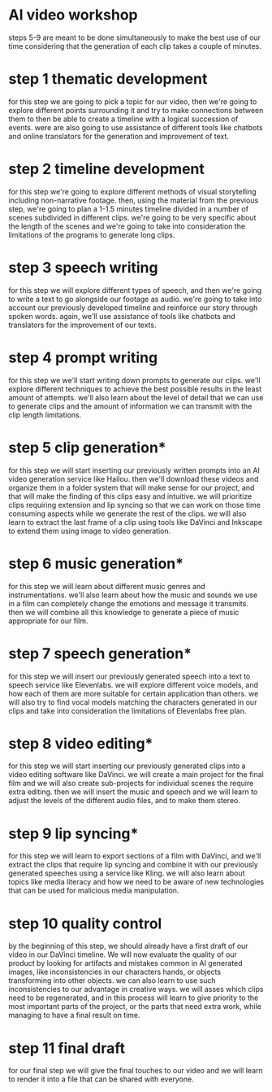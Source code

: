 # AI video workshop
steps 5-9 are meant to be done simultaneously to make the best use of our time considering that the generation of each clip takes a couple of minutes.
# step 1 thematic development
for this step we are going to pick a topic for our video, then we're going to explore different points surrounding it and try to make connections between them to then be able to create a timeline with a logical succession of events. were are also going to use assistance of different tools like chatbots and online translators for the generation and improvement of text.
# step 2 timeline development
for this step we're going to explore different methods of visual storytelling including non-narrative footage. then, using the material from the previous step, we're going to plan a 1-1.5 minutes timeline divided in a number of scenes subdivided in different clips. we're going to be very specific about the length of the scenes and we're going to take into consideration the limitations of the programs to generate long clips.
# step 3 speech writing
for this step we will explore different types of speech, and then we're going to write a text to go alongside our footage as audio. we're going to take into account our previously developed timeline and reinforce our story through spoken words. again, we'll use assistance of tools like chatbots and translators for the improvement of our texts.
# step 4 prompt writing
for this step we we'll start writing down prompts to generate our clips. we'll explore different techniques to achieve the best possible results in the least amount of attempts. we'll also learn about the level of detail that we can use to generate clips and the amount of information we can transmit with the clip length limitations.
# step 5 clip generation*
for this step we will start inserting our previously written prompts into an AI video generation service like Hailou. then we'll download these videos and organize them in a folder system that will make sense for our project, and that will make the finding of this clips easy and intuitive. we will prioritize clips requiring extension and lip syncing so that we can work on those time consuming aspects while we generate the rest of the clips. we will also learn to extract the last frame of a clip using tools like DaVinci and Inkscape to extend them using image to video generation.
# step 6 music generation*
for this step we will learn about different music genres and instrumentations. we'll also learn about how the music and sounds we use in a film can completely change the emotions and message it transmits. then we will combine all this knowledge to generate a piece of music appropriate for our film.
# step 7 speech generation*
for this step we will insert our previously generated speech into a text to speech service like Elevenlabs. we will explore different voice models, and how each of them are more suitable for certain application than others. we will also try to find vocal models matching the characters generated in our clips and take into consideration the limitations of Elevenlabs free plan.
# step 8 video editing*
for this step we will start inserting our previously generated clips into a video editing software like DaVinci. we will create a main project for the final film and we will also create sub-projects for individual scenes the require extra editing. then we will insert the music and speech and we will learn to adjust the levels of the different audio files, and to make them stereo.
# step 9 lip syncing*
for this step we will learn to export sections of a film with DaVinci, and we'll extract the clips that require lip syncing and combine it with our previously generated speeches using a service like Kling. we will also learn about topics like media literacy and how we need to be aware of new technologies that can be used for malicious media manipulation.
# step 10 quality control
by the beginning of this step, we should already have a first draft of our video in our DaVinci timeline. We will now evaluate the quality of our product by looking for artifacts and mistakes common in AI generated images, like inconsistencies in our characters hands, or objects transforming into other objects. we can also learn to use such inconsistencies to our advantage in creative ways. we will asses which clips need to be regenerated, and in this process will learn to give priority to the most important parts of the project, or the parts that need extra work, while managing to have a final result on time.
# step 11 final draft
for our final step we will give the final touches to our video and we will learn to render it into a file that can be shared with everyone.

